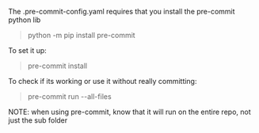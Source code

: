 


The .pre-commit-config.yaml requires that you install the pre-commit python lib
> python -m pip install pre-commit

To set it up:
> pre-commit install

To check if its working or use it without really committing:
> pre-commit run --all-files

NOTE: when using pre-commit, know that it will run on the entire repo, not just the sub folder

